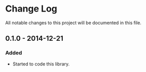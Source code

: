 # Change Log
All notable changes to this project will be documented in this file.

## 0.1.0 - 2014-12-21
### Added
- Started to code this library.

[Unreleased]: https://github.com/FabianBeiner/Todoist-PHP-SDK/compare/v0.1.1...HEAD
[0.1.0]: https://github.com/FabianBeiner/Todoist-PHP-SDK/compare/v0.1.0...v0.1.1
